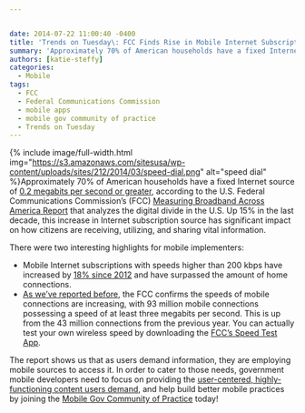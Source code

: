 ```yaml
---


date: 2014-07-22 11:00:40 -0400
title: 'Trends on Tuesday\: FCC Finds Rise in Mobile Internet Subscriptions'
summary: 'Approximately 70% of American households have a fixed Internet source of 0.2 megabits per second or greater, according to the U.S. Federal Communications Commission&amp;#8217;s (FCC) Measuring Broadband Across America Report that analyzes the digital divide in the U.S. Up 15% in the last decade, this increase in Internet subscription source has'
authors: [katie-steffy]
categories:
  - Mobile
tags:
  - FCC
  - Federal Communications Commission
  - mobile apps
  - mobile gov community of practice
  - Trends on Tuesday
---
```



{% include image/full-width.html img="https://s3.amazonaws.com/sitesusa/wp-content/uploads/sites/212/2014/03/speed-dial.png" alt="speed dial" %}Approximately 70% of American households have a fixed Internet source of [0.2 megabits per second or greater](http://en.wikipedia.org/wiki/Megabit), according to the U.S. Federal Communications Commission&#8217;s (FCC) [Measuring Broadband Across America Report](https://www.fcc.gov/reports/measuring-broadband-america-2014) that analyzes the digital divide in the U.S. Up 15% in the last decade, this increase in Internet subscription source has significant impact on how citizens are receiving, utilizing, and sharing vital information.

There were two interesting highlights for mobile implementers:

  * Mobile Internet subscriptions with speeds higher than 200 kbps have increased by [18% since 2012](https://www.fcc.gov/reports/measuring-broadband-america-2014) and have surpassed the amount of home connections.
  * [As we’ve reported before](https://www.WHATEVER/2014/03/18/trends-on-tuesday-mobile-download-speeds-on-the-rise/), the FCC confirms the speeds of mobile connections are increasing, with 93 million mobile connections possessing a speed of at least three megabits per second. This is up from the 43 million connections from the previous year. You can actually test your own wireless speed by downloading the [FCC’s Speed Test App](http://apps.usa.gov/fcc-speed-test.shtml).

The report shows us that as users demand information, they are employing mobile sources to access it. In order to cater to those needs, government mobile developers need to focus on providing the [user-centered, highly-functioning content users demand](https://www.WHATEVER/resources/mobile-user-experience-guidelines-and-recommendations/), and help build better mobile practices by joining the [Mobile Gov Community of Practice](https://www.WHATEVER/communities/mobile/) today!